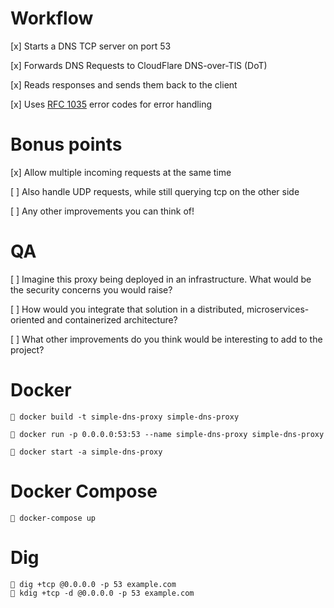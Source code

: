 # Workflow

[x] Starts a DNS TCP server on port 53

[x] Forwards DNS Requests to CloudFlare DNS-over-TlS (DoT)

[x] Reads responses and sends them back to the client

[x] Uses [RFC 1035](https://www.rfc-editor.org/rfc/rfc1035#section-4.1.1) error codes for error handling

# Bonus points

[x] Allow multiple incoming requests at the same time

[ ] Also handle UDP requests, while still querying tcp on the other side

[ ] Any other improvements you can think of!

# QA

[ ] Imagine this proxy being deployed in an infrastructure. What would be the security concerns you would raise?

[ ] How would you integrate that solution in a distributed, microservices-oriented and containerized architecture?

[ ] What other improvements do you think would be interesting to add to the project?

# Docker

```
 docker build -t simple-dns-proxy simple-dns-proxy

 docker run -p 0.0.0.0:53:53 --name simple-dns-proxy simple-dns-proxy

 docker start -a simple-dns-proxy
```

# Docker Compose

```
 docker-compose up
```

# Dig

```
 dig +tcp @0.0.0.0 -p 53 example.com
 kdig +tcp -d @0.0.0.0 -p 53 example.com
```
